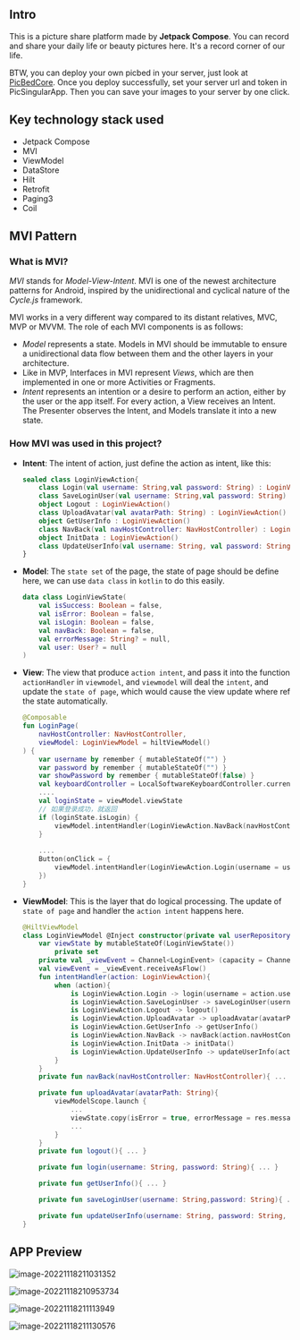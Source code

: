 ## Intro

This is a picture share platform made by **Jetpack Compose**. You can record and share your daily life or beauty pictures here. It's a record corner of our life.

BTW, you can deploy your own picbed in your server, just look at [PicBedCore](https://github.com/CoderWDD/PicBedCore). Once you deploy successfully, set your server url and token in PicSingularApp. Then you can save your images to your server by one click.

## Key technology stack used

- Jetpack Compose
- MVI
- ViewModel
- DataStore
- Hilt
- Retrofit
- Paging3
- Coil

## MVI Pattern

### What is MVI?

*MVI* stands for *Model-View-Intent*. MVI is one of the newest architecture patterns for Android, inspired by the unidirectional and cyclical nature of the *Cycle.js* framework.

MVI works in a very different way compared to its distant relatives, MVC, MVP or MVVM. The role of each MVI components is as follows:

- *Model* represents a state. Models in MVI should be immutable to ensure a unidirectional data flow between them and the other layers in your architecture.
- Like in MVP, Interfaces in MVI represent *Views*, which are then implemented in one or more Activities or Fragments.
- *Intent* represents an intention or a desire to perform an action, either by the user or the app itself. For every action, a View receives an Intent. The Presenter observes the Intent, and Models translate it into a new state.

### How MVI was used in this project?

- **Intent**: The intent of action, just define the action as intent, like this:

  ```kotlin
  sealed class LoginViewAction{
      class Login(val username: String,val password: String) : LoginViewAction()
      class SaveLoginUser(val username: String,val password: String) : LoginViewAction()
      object Logout : LoginViewAction()
      class UploadAvatar(val avatarPath: String) : LoginViewAction()
      object GetUserInfo : LoginViewAction()
      class NavBack(val navHostController: NavHostController) : LoginViewAction()
      object InitData : LoginViewAction()
      class UpdateUserInfo(val username: String, val password: String, val signature: String): LoginViewAction()
  }
  ```

- **Model**: The `state set` of the page, the state of page should be define here, we can use `data class` in `kotlin` to do this easily.

  ```kotlin
  data class LoginViewState(
      val isSuccess: Boolean = false,
      val isError: Boolean = false,
      val isLogin: Boolean = false,
      val navBack: Boolean = false,
      val errorMessage: String? = null,
      val user: User? = null
  )
  ```

- **View**: The view that produce `action intent`, and pass it into the function `actionHandler` in `viewmodel`, and `viewmodel` will deal the `intent`, and update the `state of page`, which would cause the view update where ref the state automatically.

  ```kotlin
  @Composable
  fun LoginPage(
      navHostController: NavHostController,
      viewModel: LoginViewModel = hiltViewModel()
  ) {
      var username by remember { mutableStateOf("") }
      var password by remember { mutableStateOf("") }
      var showPassword by remember { mutableStateOf(false) }
      val keyboardController = LocalSoftwareKeyboardController.current
      ....
      val loginState = viewModel.viewState
      // 如果登录成功，就返回
      if (loginState.isLogin) {
          viewModel.intentHandler(LoginViewAction.NavBack(navHostController = navHostController))
      }
      
      ....
      Button(onClick = {
          viewModel.intentHandler(LoginViewAction.Login(username = username, password = password))
      })
  }
  ```

- **ViewModel**: This is the layer that do logical processing. The update of `state of page` and handler the `action intent` happens here.

  ```kotlin
  @HiltViewModel
  class LoginViewModel @Inject constructor(private val userRepository: UserRepository) : ViewModel() {
      var viewState by mutableStateOf(LoginViewState())
          private set
      private val _viewEvent = Channel<LoginEvent> (capacity = Channel.BUFFERED)
      val viewEvent = _viewEvent.receiveAsFlow()
      fun intentHandler(action: LoginViewAction){
          when (action){
              is LoginViewAction.Login -> login(username = action.username, password = action.password)
              is LoginViewAction.SaveLoginUser -> saveLoginUser(username = action.username, password = action.password)
              is LoginViewAction.Logout -> logout()
              is LoginViewAction.UploadAvatar -> uploadAvatar(avatarPath = action.avatarPath)
              is LoginViewAction.GetUserInfo -> getUserInfo()
              is LoginViewAction.NavBack -> navBack(action.navHostController)
              is LoginViewAction.InitData -> initData()
              is LoginViewAction.UpdateUserInfo -> updateUserInfo(action.username, action.password, action.signature)
          }
      }
      private fun navBack(navHostController: NavHostController){ ... }
  
      private fun uploadAvatar(avatarPath: String){
          viewModelScope.launch {
              ...
              viewState.copy(isError = true, errorMessage = res.message)
              ...
          }
      }
      private fun logout(){ ... }
  
      private fun login(username: String, password: String){ ... }
  
      private fun getUserInfo(){ ... }
  
      private fun saveLoginUser(username: String,password: String){ ... }
  
      private fun updateUserInfo(username: String, password: String, signature: String){ ... }
  }
  ```

## APP Preview

![image-20221118211031352](http://picbed.coderwdd.top/picbed/image-20221118211031352.png)

![image-20221118210953734](http://picbed.coderwdd.top/picbed/image-20221118210953734.png)

![image-20221118211113949](http://picbed.coderwdd.top/picbed/image-20221118211113949.png)

![image-20221118211130576](http://picbed.coderwdd.top/picbed/image-20221118211130576.png)
